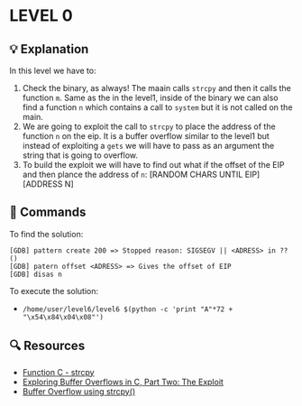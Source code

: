 # LEVEL 0

## 💡 Explanation

In this level we have to:
1. Check the binary, as always! The maain calls `strcpy` and then it calls the function `m`. Same as the in the level1, inside of the binary we can also find a function `n` which contains a call to `system` but it is not called on the main.
2. We are going to exploit the call to `strcpy` to place the address of the function `n` on the eip. It is a buffer overflow similar to the level1 but instead of exploiting a `gets` we will have to pass as an argument the string that is going to overflow.
3. To build the exploit we will have to find out what if the offset of the EIP and then plance the address of `n`: [RANDOM CHARS UNTIL EIP][ADDRESS N]

## 👾 Commands

To find the solution:
```
[GDB] pattern create 200 => Stopped reason: SIGSEGV || <ADRESS> in ?? ()
[GDB] patern offset <ADRESS> => Gives the offset of EIP
[GDB] disas n
```

To execute the solution:
- `/home/user/level6/level6 $(python -c 'print "A"*72 + "\x54\x84\x04\x08"')`

## 🔍 Resources

- [Function C - strcpy](https://koor.fr/C/cstring/strcpy.wp)
- [Exploring Buffer Overflows in C, Part Two: The Exploit](https://www.tallan.com/blog/2019/04/04/exploring-buffer-overflows-in-c-part-two-the-exploit/)
- [Buffer Overflow using strcpy()](https://shankaraman.wordpress.com/tag/how-to-exploit-strcpy/)
